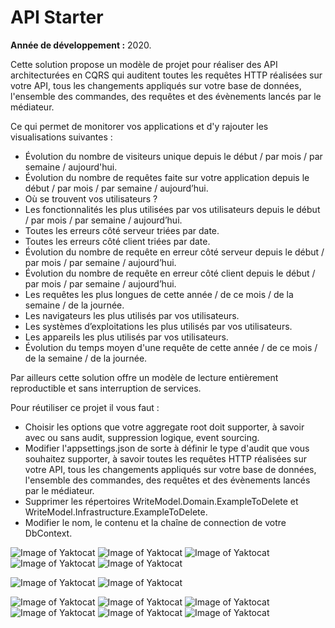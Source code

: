 # API Starter
**Année de développement :** 2020.</br>


Cette solution propose un modèle de projet pour réaliser des API architecturées en CQRS qui auditent toutes les requêtes HTTP réalisées sur votre API, tous les changements appliqués sur votre base de données, l'ensemble des commandes, des requêtes et des évènements lancés par le médiateur.

Ce qui permet de monitorer vos applications et d'y rajouter les visualisations suivantes :
- Évolution du nombre de visiteurs unique depuis le début / par mois / par semaine / aujourd'hui.
- Évolution du nombre de requêtes faite sur votre application depuis le début / par mois / par semaine / aujourd’hui.
- Où se trouvent vos utilisateurs ?
- Les fonctionnalités les plus utilisées par vos utilisateurs depuis le début / par mois / par semaine / aujourd’hui.
- Toutes les erreurs côté serveur triées par date.
- Toutes les erreurs côté client triées par date.
- Évolution du nombre de requête en erreur côté serveur depuis le début / par mois / par semaine / aujourd’hui.
- Évolution du nombre de requête en erreur côté client depuis le début / par mois / par semaine / aujourd’hui.
- Les requêtes les plus longues de cette année / de ce mois / de la semaine / de la journée.
- Les navigateurs les plus utilisés par vos utilisateurs.
- Les systèmes d’exploitations les plus utilisés par vos utilisateurs.
- Les appareils les plus utilisés par vos utilisateurs.
- Évolution du temps moyen d'une requête de cette année / de ce mois / de la semaine / de la journée.

Par ailleurs cette solution offre un modèle de lecture entièrement reproductible et sans interruption de services.

Pour réutiliser ce projet il vous faut :
- Choisir les options que votre aggregate root doit supporter, à savoir avec ou sans audit, suppression logique, event sourcing.
- Modifier l'appsettings.json de sorte à définir le type d'audit que vous souhaitez supporter, à savoir toutes les requêtes HTTP réalisées sur votre API, tous les changements appliqués sur votre base de données, l'ensemble des commandes, des requêtes et des évènements lancés par le médiateur.
- Supprimer les répertoires WriteModel.Domain.ExampleToDelete et WriteModel.Infrastructure.ExampleToDelete.
- Modifier le nom, le contenu et la chaîne de connection de votre DbContext. 


![Image of Yaktocat](https://imgur.com/de1nouL.png)
![Image of Yaktocat](https://imgur.com/wbASat4.png)
![Image of Yaktocat](https://imgur.com/cPgua94.png)
![Image of Yaktocat](https://imgur.com/NtU7Zif.png)
![Image of Yaktocat](https://imgur.com/Oba6OOO.png)

![Image of Yaktocat](https://imgur.com/rwzs9Cb.png)
![Image of Yaktocat](https://imgur.com/NiUCwwf.png)

![Image of Yaktocat](https://imgur.com/1PCxn6x.png)
![Image of Yaktocat](https://imgur.com/vHtTAOv.png)
![Image of Yaktocat](https://imgur.com/dP5wgBz.png)
![Image of Yaktocat](https://imgur.com/36EqePL.png)
![Image of Yaktocat](https://imgur.com/DZ9HkoB.png)
![Image of Yaktocat](https://imgur.com/DZ9HkoB.png)